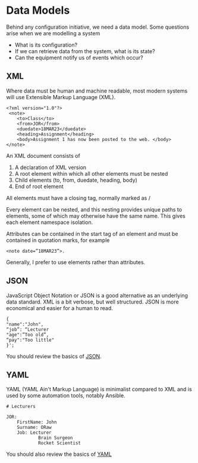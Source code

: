 # Data Models

Behind any configuration initiative, we need a data model. Some questions arise when we are modelling a system&#x20;

* What is its configuration?&#x20;
* If we can retrieve data from the system, what is its state?&#x20;
* Can the equipment notify us of events which occur?&#x20;

## XML&#x20;

Where data must be human and machine readable, most modern systems will use Extensible Markup Language (XML).

```
<?xml version="1.0"?>
 <note> 
    <to>Class</to>
    <from>JOR</from>
    <duedate>18MAR23</duedate>
    <heading>Assignment</heading>
    <body>Assignment 1 has now been posted to the web. </body>
</note>

```

An XML document consists of

1. A declaration of XML version
2. A root element within which all other elements must be nested
3. Child elements (to, from, duedate, heading, body)
4. End of root element&#x20;

All elements must have a closing tag, normally marked as /

Every element can be nested, and this nesting provides unique paths to elements, some of which may otherwise have the same name. This gives each element namespace isolation.

Attributes can be contained in the start tag of an element and must be contained in quotation marks, for example&#x20;

```
<note date=”18MAR23”>. 
```

Generally, I prefer to use elements rather than attributes.

## JSON&#x20;

JavaScript Object Notation or JSON is a good alternative as an underlying data standard. XML is a bit verbose, but well structured. JSON is more economical and easier for a human to read.

```
{ 
"name":"John", 
“job”: “Lecturer
"age":”Too old”, 
“pay":"Too little" 
}';
```

You should review the basics of [JSON](https://www.w3schools.com/js/js_json_intro.asp).

## YAML&#x20;

YAML (YAML Ain't Markup Language) is minimalist compared to XML and is used by some automation tools, notably Ansible.

```
# Lecturers

JOR:
	FirstName: John
	Surname: ORaw
	Job: Lecturer
	        Brain Surgeon
	        Rocket Scientist
```

You should also review the basics of [YAML](http://docs.ansible.com/ansible/devel/reference_appendices/YAMLSyntax.html)
